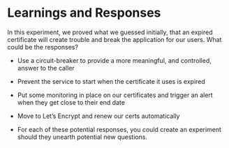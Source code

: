 # Learnings and Responses

In this experiment, we proved what we guessed initially, that an expired certificate will create trouble and break the 
application for our users. What could be the responses?

* Use a circuit-breaker to provide a more meaningful, and controlled, answer to the caller
* Prevent the service to start when the certificate it uses is expired
* Put some monitoring in place on our certificates and trigger an alert when they get close to their end date
* Move to Let’s Encrypt and renew our certs automatically

* For each of these potential responses, you could create an experiment should they unearth potential new questions.
